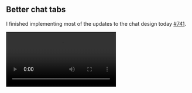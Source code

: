 ## Better chat tabs

I finished implementing most of the updates to the chat design today [#741](https://github.com/ppy/osu/pull/741).

<video src="//puu.sh/zPnvk/43bd1e5f45.mp4" controls />

## More song progress information

Can now see time elapsed, time remaining and percentage complete, thanks to some [work](https://github.com/ppy/osu/pull/682) by [Evast](https://github.com/EVAST9919).

![](https://puu.sh/vNEL6/fd5264be63.jpg)

## Other things

- You can now hit enter after typing a search in the playlist controller to play the first match [#722](https://github.com/ppy/osu/pull/722).
- Regression fix for ruleset not always getting populated in a WorkingBeatmap [#743](https://github.com/ppy/osu/pull/743).
- Added the ability to search options [#728](https://github.com/ppy/osu/pull/728).
- Resizable chat [#740](https://github.com/ppy/osu/pull/740).
- Multiple chat channels [#739](https://github.com/ppy/osu/pull/739).
- Fixed occasional unexpected logouts (oauth refresh token wasn't correctly being read from config) [#736](https://github.com/ppy/osu/pull/736).
- Fixed chat textbox not always keeping focus [#735](https://github.com/ppy/osu/pull/735).
- The osu!mania implementation is going smoothly. More on that from smoogi tomorrow, maybe!
- Fix for global hotkeys (like alt-enter) not working when a textbox has focus [#706](https://github.com/ppy/osu-framework/pull/706).

## New release available

2017.512.0 is now available from [github releases](https://github.com/ppy/osu/releases/tag/v2017.512.0) (or via auto-update if you already have lazer installed)! Contains everything from the last couple of days.
